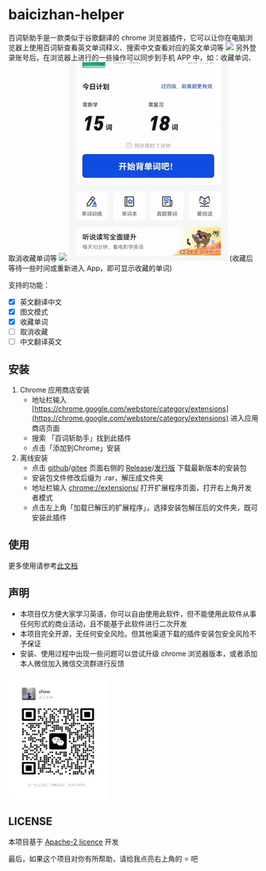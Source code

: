 # baicizhan-helper

百词斩助手是一款类似于谷歌翻译的 chrome 浏览器插件，它可以让你在电脑浏览器上使用百词斩查看英文单词释义、搜索中文查看对应的英文单词等
![](./imgs/translate.gif)
另外登录账号后，在浏览器上进行的一些操作可以同步到手机 APP 中，如：收藏单词、取消收藏单词等
![](./imgs/collect-word.gif)
![](./imgs/look-word.gif)
(收藏后等待一些时间或重新进入 App，即可显示收藏的单词)

支持的功能：
- [x] 英文翻译中文
- [x] 图文模式
- [x] 收藏单词
- [ ] 取消收藏
- [ ] 中文翻译英文

## 安装
1. Chrome 应用商店安装  
   - 地址栏输入 [https://chrome.google.com/webstore/category/extensions](https://chrome.google.com/webstore/category/extensions) 进入应用商店页面
   - 搜索 「百词斩助手」找到此插件
   - 点击「添加到Chrome」安装
2. 离线安装
   - 点击 [github](https://github.com/marmot-z/baicizhan-helper)/[gitee](https://gitee.com/mamotz/baicizhan-helper) 页面右侧的 [Release](https://github.com/marmot-z/baicizhan-helper/releases)/[发行版](https://gitee.com/mamotz/baicizhan-helper/releases) 下载最新版本的安装包   
   - 安装包文件修改后缀为 .rar，解压成文件夹
   - 地址栏输入 [chrome://extensions/](chrome://extensions/) 打开扩展程序页面，打开右上角开发者模式
   - 点击左上角「加载已解压的扩展程序」，选择安装包解压后的文件夹，既可安装此插件

## 使用
更多使用请参考[此文档](./usage.md)

## 声明
- 本项目仅方便大家学习英语，你可以自由使用此软件，但不能使用此软件从事任何形式的商业活动，且不能基于此软件进行二次开发
- 本项目完全开源，无任何安全风险。但其他渠道下载的插件安装包安全风险不予保证
- 安装、使用过程中出现一些问题可以尝试升级 chrome 浏览器版本，或者添加本人微信加入微信交流群进行反馈
<img style="width: 200px; height: 250px" src="./imgs/wechat-qr.png">

## LICENSE
本项目基于 [Apache-2 licence](https://www.apache.org/licenses/LICENSE-2.0) 开发


最后，如果这个项目对你有所帮助，请给我点亮右上角的 :star: 吧
